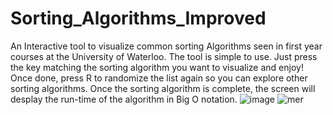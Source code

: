 # Sorting_Algorithms_Improved
An Interactive tool to visualize common sorting Algorithms seen in first year courses at the University of Waterloo. 
The tool is simple to use. Just press the key matching the sorting algorithm you want to visualize and enjoy! Once done, press R to randomize
the list again so you can explore other sorting algorithms. 
Once the sorting algorithm is complete, the screen will desplay the run-time of the algorithm in Big O notation.
![image](https://user-images.githubusercontent.com/88516317/160195554-99f22b1f-dd6a-4bcb-9153-cd9c22f1294e.png)
![mer](https://user-images.githubusercontent.com/88516317/160197079-31e8bdbb-1ea8-489c-8369-cbe012cc5ff5.png)

